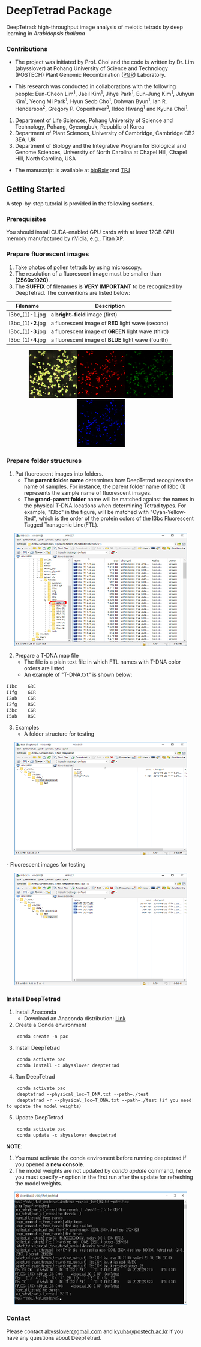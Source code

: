 # DeepTetrad Package
DeepTetrad: high-throughput image analysis of meiotic tetrads by deep learning in *Arabidopsis thaliana*

### Contributions
- The project was initiated by Prof. Choi and the code is written by Dr. Lim (abysslover) at Pohang University of Science and Technology (POSTECH) Plant Genomic Recombination ([PGR](https://pgr.postech.ac.kr)) Laboratory.
    
- This research was conducted in collaborations with the following people:
Eun-Cheon Lim<sup>1</sup>, Jaeil Kim<sup>1</sup>, Jihye Park<sup>1</sup>, Eun-Jung Kim<sup>1</sup>, Juhyun Kim<sup>1</sup>, Yeong Mi Park<sup>1</sup>, Hyun Seob Cho<sup>1</sup>, Dohwan Byun<sup>1</sup>, Ian R. Henderson<sup>2</sup>, Gregory P. Copenhaver<sup>3</sup>, Ildoo Hwang<sup>1</sup> and Kyuha Choi<sup>1</sup>.


1. Department of Life Sciences, Pohang University of Science and Technology, Pohang, Gyeongbuk, Republic of Korea
2. Department of Plant Sciences, University of Cambridge, Cambridge CB2 3EA, UK
3. Department of Biology and the Integrative Program for Biological and Genome Sciences, University of North Carolina at Chapel Hill, Chapel Hill, North Carolina, USA

- The manuscript is available at [bioRxiv](https://www.biorxiv.org/content/10.1101/677351v1.full) and [TPJ](https://doi.org/10.1111/tpj.14543)

## Getting Started
A step-by-step tutorial is provided in the following sections.

### Prerequisites
You should install CUDA-enabled GPU cards with at least 12GB GPU memory manufactured by nVidia, e.g., Titan XP.

### Prepare fluorescent images

1. Take photos of pollen tetrads by using microscopy.
2. The resolution of a fluorescent image must be smaller than **(2560x1920)**.
3. The **SUFFIX** of filenames is **VERY IMPORTANT** to be recognized by DeepTetrad. The conventions are listed below:

<p align="center">

|  Filename        |  Description  |
|------------ | -------------
|  I3bc_(1)**-1**.jpg      |  a **bright-field** image (first)  |
|  I3bc_(1)**-2**.jpg      |  a fluorescent image of **RED** light wave (second)  |
|  I3bc_(1)**-3**.jpg |  a fluorescent image of **GREEN** light wave (third)  |
|  I3bc_(1)**-4**.jpg |  a fluorescent image of **BLUE** light wave (fourth)  |   

</p>
<p align="center"><img width="128" height="128" src="https://github.com/abysslover/deeptetrad/raw/master/assets/I3bc_(1)-1.jpg"><img width="128" height="128" src="https://github.com/abysslover/deeptetrad/raw/master/assets/I3bc_(1)-2.jpg"><img width="128" height="128" src="https://github.com/abysslover/deeptetrad/raw/master/assets/I3bc_(1)-3.jpg"><img width="128" height="128" src="https://github.com/abysslover/deeptetrad/raw/master/assets/I3bc_(1)-4.jpg"></p>

### Prepare folder structures
1. Put fluorescent images into folders.
    - The **parent folder name** determines how DeepTetrad recognizes the name of samples. For instance, the parent folder name of I3bc (1) represents the sample name of fluorescent images.
    - The **grand-parent folder** name will be matched against the names in the physical T-DNA locations when determining Tetrad types. For example, "I3bc" in the figure, will be matched with "Cyan-Yellow-Red", which is the order of the protein colors of the I3bc Fluorescent Tagged Transgenic Line(FTL).

<p align="center"><img width="460" height="300" src="https://github.com/abysslover/deeptetrad/raw/master/assets/folder_structure.jpg"></p>

2. Prepare a T-DNA map file
    - The file is a plain text file in which FTL names with T-DNA color orders are listed.
    - An example of "T-DNA.txt" is shown below:
    
```
I1bc	GRC
I1fg	GCR
I2ab	CGR
I2fg	RGC
I3bc	CGR
I5ab	RGC
```

3. Examples
     - A folder structure for testing
<p align="center"><img width="460" height="300" src="https://github.com/abysslover/deeptetrad/raw/master/assets/test_folder_files_00.jpg"></p>
     - Fluorescent images for testing
<p align="center"><img width="460" height="300" src="https://github.com/abysslover/deeptetrad/raw/master/assets/test_folder_files_01.jpg"></p>

### Install DeepTetrad
1. Install Anaconda
   - Download an Anaconda distribution: [Link](https://www.anaconda.com/distribution/)
2. Create a Conda environment
```
	conda create -n pac
```
3. Install DeepTetrad
```
	conda activate pac
	conda install -c abysslover deeptetrad
```
4. Run DeepTetrad
```
	conda activate pac
	deeptetrad --physical_loc=T_DNA.txt --path=./test
	deeptetrad -r --physical_loc=T_DNA.txt --path=./test (if you need to update the model weights)
```
5. Update DeepTetrad
```
	conda activate pac
	conda update -c abysslover deeptetrad
```
**NOTE**:
1. You must activate the conda enviroment before running deeptetrad if you opened a **new console**.
2. The model weights are not updated by *conda update* command, hence you must specify **-r** option in the first run after the update for refreshing the model weights.
<p align="center"><img width="460" height="300" src="https://github.com/abysslover/deeptetrad/raw/master/assets/run_deeptetrad.jpg"></p>

### Contact
Please contact abysslover@gmail.com and kyuha@postech.ac.kr if you have any questions about DeepTetrad.
